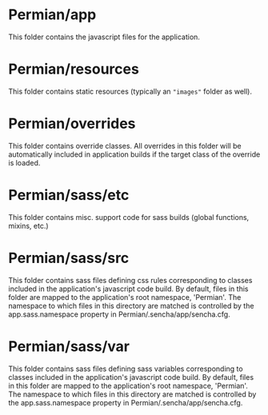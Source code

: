 # Permian/app

This folder contains the javascript files for the application.

# Permian/resources

This folder contains static resources (typically an `"images"` folder as well).

# Permian/overrides

This folder contains override classes. All overrides in this folder will be 
automatically included in application builds if the target class of the override
is loaded.

# Permian/sass/etc

This folder contains misc. support code for sass builds (global functions, 
mixins, etc.)

# Permian/sass/src

This folder contains sass files defining css rules corresponding to classes
included in the application's javascript code build.  By default, files in this 
folder are mapped to the application's root namespace, 'Permian'. The
namespace to which files in this directory are matched is controlled by the
app.sass.namespace property in Permian/.sencha/app/sencha.cfg. 

# Permian/sass/var

This folder contains sass files defining sass variables corresponding to classes
included in the application's javascript code build.  By default, files in this 
folder are mapped to the application's root namespace, 'Permian'. The
namespace to which files in this directory are matched is controlled by the
app.sass.namespace property in Permian/.sencha/app/sencha.cfg. 
